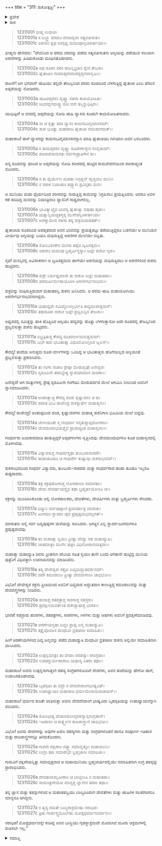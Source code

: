 +++
title = "311: ಶುಕೋತ್ಪತ್ತಿಃ"
+++

<details><summary>ಪ್ರವೇಶ</summary>


।।   ಓಂ ಓಂ ನಮೋ ನಾರಾಯಣಾಯ।।   ಶ್ರೀ ವೇದವ್ಯಾಸಾಯ ನಮಃ ।।

ಶ್ರೀ ಕೃಷ್ಣದ್ವೈಪಾಯನ ವೇದವ್ಯಾಸ ವಿರಚಿತ  

**ಶ್ರೀ ಮಹಾಭಾರತ**

**ಶಾಂತಿ ಪರ್ವ**

**ಮೋಕ್ಷಧರ್ಮ ಪರ್ವ**

**ಅಧ್ಯಾಯ 311**


</details>

<details><summary>ಸಾರ</summary>

ವ್ಯಾಸನ ಶುಕ್ರದ ಮಂಥನದಿಂದ ಅರಣಿಗಳಲ್ಲಿ ಶುಕನು ಉತ್ಪನ್ನನಾದುದು (1-11). ಮಹಾದೇವನು ಅವನಿಗೆ ಉಪನಯನವನ್ನು ಮಾಡಿಸಿದ್ದುದು, ದೇವ-ದೇವರ್ಷಿಗಳ ಸನ್ಮಾನ (12-27).


</details>


> 12311001 ಭೀಷ್ಮ ಉವಾಚ।    
12311001a ಸ ಲಬ್ಧ್ವಾ ಪರಮಂ ದೇವಾದ್ವರಂ ಸತ್ಯವತೀಸುತಃ।  
12311001c ಅರಣೀಂ ತ್ವಥ ಸಂಗೃಹ್ಯ ಮಮಂಥಾಗ್ನಿಚಿಕೀರ್ಷಯಾ।।

ಭೀಷ್ಮನು ಹೇಳಿದನು: “ದೇವನಿಂದ ಆ ಪರಮ ವರವನ್ನು ಪಡೆದು ಸತ್ಯವತೀಸುತನು ಅಗ್ನಿಯನ್ನು ಪಡೆಯುವ ಸಲುವಾಗಿ ಅರಣಿಗಳನ್ನು ಹಿಡಿದುಕೊಂಡು ಮಂಥಿಸತೊಡಗಿದನು.

> 12311002a ಅಥ ರೂಪಂ ಪರಂ ರಾಜನ್ಬಿಭ್ರತೀಂ ಸ್ವೇನ ತೇಜಸಾ।  
12311002c ಘೃತಾಚೀಂ ನಾಮಾಪ್ಸರಸಮಪಶ್ಯದ್ಭಗವಾನೃಷಿಃ।।

ರಾಜನ್! ಆಗ ಭಗವಾನ್ ಋಷಿಯು ತನ್ನದೇ ತೇಜಸ್ಸಿನಿಂದ ಪರಮ ರೂಪದಿಂದ ಬೆಳಗುತ್ತಿದ್ದ ಘೃತಾಚೀ ಎಂಬ ಹೆಸರಿನ ಅಪ್ಸರೆಯನ್ನು ನೋಡಿದನು.

> 12311003a ಋಷಿರಪ್ಸರಸಂ ದೃಷ್ಟ್ವಾ ಸಹಸಾ ಕಾಮಮೋಹಿತಃ।  
12311003c ಅಭವದ್ಭಗವಾನ್ವ್ಯಾಸೋ ವನೇ ತಸ್ಮಿನ್ಯುಧಿಷ್ಠಿರ।।

ಯುಧಿಷ್ಠಿರ! ಆ ವನದಲ್ಲಿ ಅಪ್ಸರೆಯನ್ನು ನೋಡಿ ಋಷಿ ವ್ಯಾಸನು ಕೂಡಲೇ ಕಾಮಮೋಹಿತನಾದನು.

> 12311004a ಸಾ ಚ ಕೃತ್ವಾ ತದಾ ವ್ಯಾಸಂ ಕಾಮಸಂವಿಗ್ನಮಾನಸಮ್।  
12311004c ಶುಕೀ ಭೂತ್ವಾ ಮಹಾರಾಜ ಘೃತಾಚೀ ಸಮುಪಾಗಮತ್।।

ಮಹಾರಾಜ! ಹಾಗೆ ವ್ಯಾಸನನ್ನು ಕಾಮಸಂವಿಗ್ನಮಾನಸನನ್ನಾಗಿ ಮಾಡಿ ಘೃತಾಚಿಯು ಗಿಳಿಯಾಗಿ ಅವನ ಬಳಿಬಂದಳು.

> 12311005a ಸ ತಾಮಪ್ಸರಸಂ ದೃಷ್ಟ್ವಾ ರೂಪೇಣಾನ್ಯೇನ ಸಂವೃತಾಮ್।  
12311005c ಶರೀರಜೇನಾನುಗತಃ ಸರ್ವಗಾತ್ರಾತಿಗೇನ ಹ।।

ಅನ್ಯ ರೂಪವನ್ನು ಧರಿಸಿದ ಆ ಅಪ್ಸರೆಯನ್ನು ನೋಡಿ ಶರೀರದಲ್ಲಿ ಹುಟ್ಟಿದ ಕಾಮವೇದನೆಯಿಂದ ಶರೀರಾದ್ಯಂತ ನೊಂದನು.

> 12311006a ಸ ತು ಧೈರ್ಯೇಣ ಮಹತಾ ನಿಗೃಹ್ಣನ್ ಹೃಚ್ಚಯಂ ಮುನಿಃ।  
12311006c ನ ಶಶಾಕ ನಿಯಂತುಂ ತದ್ವ್ಯಾಸಃ ಪ್ರವಿಸೃತಂ ಮನಃ।

ಆ ಮುನಿಯು ಮಹಾ ಧೈರ್ಯದಿಂದ ಶರೀರವನ್ನು ಸುಡುತ್ತಿದ್ದ ಕಾಮವನ್ನು ನಿಗ್ರಹಿಸಲು ಪ್ರಯತ್ನಿಸಿದನು. ಆದರೂ ಅವಳ ಕಡೆ ಹರಿದಿದ್ದ ಮನವನ್ನು ನಿಯಂತ್ರಿಸಲು ವ್ಯಾಸನಿಗೆ ಸಾಧ್ಯವಾಗಲಿಲ್ಲ.

> 12311006e ಭಾವಿತ್ವಾಚ್ಚೈವ ಭಾವಸ್ಯ ಘೃತಾಚ್ಯಾ ವಪುಷಾ ಹೃತಃ।।  
12311007a ಯತ್ನಾನ್ನಿಯಚ್ಚತಸ್ತಸ್ಯ ಮುನೇರಗ್ನಿಚಿಕೀರ್ಷಯಾ।  
12311007c ಅರಣ್ಯಾಮೇವ ಸಹಸಾ ತಸ್ಯ ಶುಕ್ರಮವಾಪತತ್।।

ಘೃತಾಚಿಯ ರೂಪದಿಂದ ಅಪಹೃತವಾದ ಅವನ ಭಾವವನ್ನು ಪ್ರಯತ್ನಪಟ್ಟು ತಡೆಯುತ್ತಿದ್ದರೂ ಒಡನೆಯೇ ಆ ಮುನಿಯನ ವೀರ್ಯವು ಅಗ್ನಿಯನ್ನು ಬಯಸಿ ಮಥಿಸುತ್ತಿದ್ದ ಅರಣಿಗಳ ಮೇಲೆಯೇ ಬಿದ್ದಿತು.

> 12311008a ಸೋಽವಿಶಂಕೇನ ಮನಸಾ ತಥೈವ ದ್ವಿಜಸತ್ತಮಃ।  
12311008c ಅರಣೀಂ ಮಮಂಥ ಬ್ರಹ್ಮರ್ಷಿಸ್ತಸ್ಯಾಂ ಜಜ್ಞೇ ಶುಕೋ ನೃಪ।।

ನೃಪ! ಮನಸ್ಸಿನಲ್ಲಿ ಅವಿಶಂಕನಾಗಿ ಆ ದ್ವಿಜಸತ್ತಮನು ಹಾಗೆಯೇ ಅರಣಿಯನ್ನು ಮಥಿಸುತ್ತಿರಲು ಆ ಅರಣಿಗಳಿಂದ ಶುಕನು ಹುಟ್ಟಿದನು.

> 12311009a ಶುಕ್ರೇ ನಿರ್ಮಥ್ಯಮಾನೇ ತು ಶುಕೋ ಜಜ್ಞೇ ಮಹಾತಪಾಃ।  
12311009c ಪರಮರ್ಷಿರ್ಮಹಾಯೋಗೀ ಅರಣೀಗರ್ಭಸಂಭವಃ।।

ಶುಕ್ರವನ್ನು ಮಥಿಸುತ್ತಿರುವಾಗ ಮಹಾತಪಸ್ವಿ ಶುಕನು ಜನಿಸಿದನು. ಆ ಪರಮ ಋಷಿ ಮಹಾಯೋಗಿಯು ಅರಣೀಗರ್ಭಸಂಭವನಾಗಿದ್ದನು.

> 12311010a ಯಥಾಧ್ವರೇ ಸಮಿದ್ಧೋಽಗ್ನಿರ್ಭಾತಿ ಹವ್ಯಮುಪಾತ್ತವಾನ್।  
12311010c ತಥಾರೂಪಃ ಶುಕೋ ಜಜ್ಞೇ ಪ್ರಜ್ವಲನ್ನಿವ ತೇಜಸಾ।।

ಅಧ್ವರದಲ್ಲಿ ಸಮಿತ್ತನ್ನು ಹಾಕಿ ಹೊತ್ತಿಸಿದ ಅಗ್ನಿಯು ಹವ್ಯವನ್ನು ಹೊತ್ತು ಬೆಳಗುತ್ತಾನೋ ಅದೇ ರೂಪದಲ್ಲಿ ತೇಜಸ್ಸಿನಿಂದ ಪ್ರಜ್ವಲಿಸುತ್ತಾ ಶುಕನು ಹುಟ್ಟಿದನು.

> 12311011a ಬಿಭ್ರತ್ಪಿತುಶ್ಚ ಕೌರವ್ಯ ರೂಪವರ್ಣಮನುತ್ತಮಮ್।  
12311011c ಬಭೌ ತದಾ ಭಾವಿತಾತ್ಮಾ ವಿಧೂಮೋಽಗ್ನಿರಿವ ಜ್ವಲನ್।।

ಕೌರವ್ಯ! ತಂದೆಯ ಅನುತ್ತಮ ರೂಪ-ವರ್ಣಗಳನ್ನು ಒಂದಿದ್ದ ಆ ಭಾವಿತಾತ್ಮನು ಹೊಗೆಯಿಲ್ಲದ ಅಗ್ನಿಯಂತೆ ಪ್ರಜ್ವಲಿಸುತ್ತಾ ಪ್ರಕಾಶಿಸಿದನು.

> 12311012a ತಂ ಗಂಗಾ ಸರಿತಾಂ ಶ್ರೇಷ್ಠಾ ಮೇರುಪೃಷ್ಠೇ ಜನೇಶ್ವರ।  
12311012c ಸ್ವರೂಪಿಣೀ ತದಾಭ್ಯೇತ್ಯ ಸ್ನಾಪಯಾಮಾಸ ವಾರಿಣಾ।।

ಜನೇಶ್ವರ! ಆಗ ಸರಿತ್ತುಗಳಲ್ಲಿ ಶ್ರೇಷ್ಠ ಸ್ವರೂಪಿಣೀ ಗಂಗೆಯು ಮೇರುಪರ್ವದ ಮೇಲೆ ಆಗಮಿಸಿ ನೀರಿನಿಂದ ಅವನಿಗೆ ಸ್ನಾನಮಾಡಿಸಿದಳು.

> 12311013a ಅಂತರಿಕ್ಷಾಚ್ಚ ಕೌರವ್ಯ ದಂಡಃ ಕೃಷ್ಣಾಜಿನಂ ಚ ಹ।  
12311013c ಪಪಾತ ಭುವಿ ರಾಜೇಂದ್ರ ಶುಕಸ್ಯಾರ್ಥೇ ಮಹಾತ್ಮನಃ।।

ಕೌರವ್ಯ! ರಾಜೇಂದ್ರ! ಅಂತರಿಕ್ಷದಿಂದ ದಂಡ, ಕೃಷ್ಣಾಜಿನಗಳು ಮಹಾತ್ಮ ಶುಕನಿಗಾಗಿ ಭೂಮಿಯ ಮೇಲೆ ಬಿದ್ದವು.

> 12311014a ಜೇಗೀಯಂತೇ ಸ್ಮ ಗಂಧರ್ವಾ ನನೃತುಶ್ಚಾಪ್ಸರೋಗಣಾಃ।  
12311014c ದೇವದುಂದುಭಯಶ್ಚೈವ ಪ್ರಾವಾದ್ಯಂತ ಮಹಾಸ್ವನಾಃ।।

ಗಂಧರ್ವರು ಜಯಕಾರಮಾಡಿ ಹಾಡುತ್ತಿದ್ದರೆ ಅಪ್ಸರಗಣಗಳು ನೃತ್ತಿಸಿದವು. ದೇವದುಂದುಭಿಗಳೂ ಕೂಡ ಮಹಾಸ್ವನದಲ್ಲಿ ಮೊಳಗಿದವು.

> 12311015a ವಿಶ್ವಾವಸುಶ್ಚ ಗಂಧರ್ವಸ್ತಥಾ ತುಂಬುರುನಾರದೌ।  
12311015c ಹಾಹಾಹೂಹೂ ಚ ಗಂಧರ್ವೌ ತುಷ್ಟುವುಃ ಶುಕಸಂಭವಮ್।।

ಶುಕಸಂಭವದಿಂದ ಗಂಧರ್ವ ವಿಶ್ವಾವಸು, ತುಂಬುರು-ನಾರದರು ಮತ್ತು ಗಂಧರ್ವರಾದ ಹಾಹಾ ಹೂಹೂ ಇಬ್ಬರೂ ತುಷ್ಟರಾದರು.

> 12311016a ತತ್ರ ಶಕ್ರಪುರೋಗಾಶ್ಚ ಲೋಕಪಾಲಾಃ ಸಮಾಗತಾಃ।  
12311016c ದೇವಾ ದೇವರ್ಷಯಶ್ಚೈವ ತಥಾ ಬ್ರಹ್ಮರ್ಷಯೋಽಪಿ ಚ।।

ಶಕ್ರನನ್ನು ಮುಂದಿರಿಸಿಕೊಂಡು ಅಲ್ಲಿ ಲೋಕಪಾಲಕರು, ದೇವತೆಗಳು, ದೇವರ್ಷಿಗಳು ಮತ್ತು ಬ್ರಹ್ಮರ್ಷಿಗಳು ಸೇರಿದರು.

> 12311017a ದಿವ್ಯಾನಿ ಸರ್ವಪುಷ್ಪಾಣಿ ಪ್ರವವರ್ಷಾತ್ರ ಮಾರುತಃ।  
12311017c ಜಂಗಮಂ ಸ್ಥಾವರಂ ಚೈವ ಪ್ರಹೃಷ್ಟಮಭವಜ್ಜಗತ್।।

ಮಾರುತನು ಅಲ್ಲಿ ಸರ್ವ ದಿವ್ಯಪುಷ್ಪಗಳ ಮಳೆಯನ್ನು ಸುರಿಸಿದನು. ಜಗತ್ತಿನ ಎಲ್ಲ ಸ್ಥಾವರ-ಜಂಗಮಗಳೂ ಪ್ರಹೃಷ್ಟವಾದವು.

> 12311018a ತಂ ಮಹಾತ್ಮಾ ಸ್ವಯಂ ಪ್ರೀತ್ಯಾ ದೇವ್ಯಾ ಸಹ ಮಹಾದ್ಯುತಿಃ।  
12311018c ಜಾತಮಾತ್ರಂ ಮುನೇಃ ಪುತ್ರಂ ವಿಧಿನೋಪಾನಯತ್ತದಾ।।

ಮಹಾತ್ಮಾ ಮಹಾದ್ಯುತಿ ಶಿವನು ಪ್ರೀತನಾಗಿ ದೇವಿಯ ಸಹಿತ ಸ್ವಯಂ ತಾನೇ ಬಂದು ಆಗತಾನೇ ಹುಟ್ಟಿದ್ದ ಮುನಿಯ ಪುತ್ರನಿಗೆ ವಿಧಿವತ್ತಾಗಿ ಉಪನಯನವನ್ನು ಮಾಡಿಸಿದನು.

> 12311019a ತಸ್ಯ ದೇವೇಶ್ವರಃ ಶಕ್ರೋ ದಿವ್ಯಮದ್ಭುತದರ್ಶನಮ್।  
12311019c ದದೌ ಕಮಂಡಲುಂ ಪ್ರೀತ್ಯಾ ದೇವವಾಸಾಂಸಿ ಚಾಭಿಭೋ।।

ವಿಭೋ! ದೇವೇಶ್ವರ ಶಕ್ರನು ಪ್ರೀತಿಯಿಂದ ಅವನಿಗೆ ದಿವ್ಯವಾದ ಅದ್ಭುತವಾಗಿ ಕಾಣುತ್ತಿದ್ದ ಕಮಂಡಲುವನ್ನು ಮತ್ತು ದೇವವಸ್ತ್ರಗಳನ್ನು ನೀಡಿದನು.

> 12311020a ಹಂಸಾಶ್ಚ ಶತಪತ್ರಾಶ್ಚ ಸಾರಸಾಶ್ಚ ಸಹಸ್ರಶಃ।  
12311020c ಪ್ರದಕ್ಷಿಣಮವರ್ತಂತ ಶುಕಾಶ್ಚಾಷಾಶ್ಚ ಭಾರತ।।

ಭಾರತ! ಸಹಸ್ರಾರು ಹಂಸಗಳು, ಶತಪತ್ರಗಳು, ಸಾರಸಗಳು, ಗಿಳಿಗಳು ಮತ್ತು ಆಷಗಳು ಅವನಿಗೆ ಪ್ರದಕ್ಷಿಣೆಮಾಡಿದವು.

> 12311021a ಆರಣೇಯಸ್ತಥಾ ದಿವ್ಯಂ ಪ್ರಾಪ್ಯ ಜನ್ಮ ಮಹಾದ್ಯುತಿಃ।  
12311021c ತತ್ರೈವೋವಾಸ ಮೇಧಾವೀ ವ್ರತಚಾರೀ ಸಮಾಹಿತಃ।।

ಹೀಗೆ ಆರಣೇಯಗಳಿಂದ ದಿವ್ಯ ಜನ್ಮವನ್ನು ಪಡೆದ ಮಹಾದ್ಯುತಿ ಮೇಧಾವೀ ವ್ರತಚಾರೀ ಶುಕನು ಅಲ್ಲಿಯೇ ಸಮಾಹಿತನಾಗಿ ವಾಸಿಸಿದನು.

> 12311022a ಉತ್ಪನ್ನಮಾತ್ರಂ ತಂ ವೇದಾಃ ಸರಹಸ್ಯಾಃ ಸಸಂಗ್ರಹಾಃ।  
12311022c ಉಪತಸ್ಥುರ್ಮಹಾರಾಜ ಯಥಾಸ್ಯ ಪಿತರಂ ತಥಾ।।

ಮಹಾರಾಜ! ಅವನು ಉತ್ಪನ್ನನಾಗುತ್ತಲೇ ರಹಸ್ಯ ಸಂಗ್ರಹಗಳೊಂದಿಗೆ ವೇದಗಳು, ಅವನ ತಂದೆಯನ್ನು ಹೇಗೋ ಹಾಗೆ, ಉಪಾಸಿಸತೊಡಗಿದವು.

> 12311023a ಬೃಹಸ್ಪತಿಂ ತು ವವ್ರೇ ಸ ವೇದವೇದಾಂಗಭಾಷ್ಯವಿತ್।  
12311023c ಉಪಾಧ್ಯಾಯಂ ಮಹಾರಾಜ ಧರ್ಮಮೇವಾನುಚಿಂತಯನ್।।

ಮಹಾರಾಜ! ಧರ್ಮದ ಕುರಿತೇ ಚಿಂತಿಸುತ್ತಾ ಅವನು ವೇದವೇದಾಂಗ ಭಾಷ್ಯವಿದು ಬೃಹಸ್ಪತಿಯನ್ನು ಉಪಾಧ್ಯಾಯನನ್ನಾಗಿ ವರಿಸಿದನು.

> 12311024a ಸೋಽಧೀತ್ಯ ವೇದಾನಖಿಲಾನ್ಸರಹಸ್ಯಾನ್ಸಸಂಗ್ರಹಾನ್।  
12311024c ಇತಿಹಾಸಂ ಚ ಕಾರ್ತ್ಸ್ನ್ಯೇನ ರಾಜಶಾಸ್ತ್ರಾಣಿ ಚಾಭಿಭೋ।।

ವಿಭೋ! ಅವನು ವೇದಗಳನ್ನು ಅವುಗಳ ಅಖಿಲ ರಹಸ್ಯಗಳು ಮತ್ತು ಸಂಗ್ರಹಗಳೊಡನೆ ಹಾಗೂ ಸಂಪೂರ್ಣ ಇತಿಹಾಸ ಮತ್ತು ರಾಜಶಾಸ್ತ್ರಗಳನ್ನೂ ತಿಳಿದುಕೊಂಡನು.

> 12311025a ಗುರವೇ ದಕ್ಷಿಣಾಂ ದತ್ತ್ವಾ ಸಮಾವೃತ್ತೋ ಮಹಾಮುನಿಃ।  
12311025c ಉಗ್ರಂ ತಪಃ ಸಮಾರೇಭೇ ಬ್ರಹ್ಮಚಾರೀ ಸಮಾಹಿತಃ।।

ಗುರುವಿಗೆ ದಕ್ಷಿಣೆಯನ್ನಿತ್ತು ಸಮಾವೃತ್ತನಾದ ಆ ಮಹಾಮುನಿಯು ಬ್ರಹ್ಮಚರ್ಯದಲ್ಲಿಯೇ ಸಮಾಹಿತನಾಗಿ ಉಗ್ರ ತಪಸ್ಸನ್ನು ಪ್ರಾರಂಭಿಸಿದನು.

> 12311026a ದೇವತಾನಾಮೃಷೀಣಾಂ ಚ ಬಾಲ್ಯೇಽಪಿ ಸ ಮಹಾತಪಾಃ।  
12311026c ಸಂಮಂತ್ರಣೀಯೋ ಮಾನ್ಯಶ್ಚ ಜ್ಞಾನೇನ ತಪಸಾ ತಥಾ।।

ತನ್ನ ಜ್ಞಾನ ಮತ್ತು ತಪಸ್ಸುಗಳಿಂದ ಆ ಮಹಾತಪಸ್ವಿಯು ಬಾಲ್ಯದಿಂದಲೇ ದೇವತೆಗಳು ಮತ್ತು ಋಷಿಗಳ ಸಲಹೆಗಾರನೂ ಮಾನ್ಯನೂ ಆಗಿದ್ದನು.

> 12311027a ನ ತ್ವಸ್ಯ ರಮತೇ ಬುದ್ಧಿರಾಶ್ರಮೇಷು ನರಾಧಿಪ।  
12311027c ತ್ರಿಷು ಗಾರ್ಹಸ್ಥ್ಯಮೂಲೇಷು ಮೋಕ್ಷಧರ್ಮಾನುದರ್ಶಿನಃ।।

ನರಾಧಿಪ! ಮೋಕ್ಷಧರ್ಮವನ್ನೇ ಕಂಡಿದ್ದ ಅವನ ಬುದ್ಧಿಯು ಗೃಹಸ್ಥಾಶ್ರಮವೇ ಮೊದಲಾದ ಮೂರು ಆಶ್ರಮಗಳಲ್ಲಿ ರುಚಿಸಲೇ ಇಲ್ಲ.”

<details><summary>ಸಮಾಪ್ತಿ</summary>
ಇತಿ ಶ್ರೀಮಹಾಭಾರತೇ ಶಾಂತಿಪರ್ವಣಿ ಮೋಕ್ಷಧರ್ಮಪರ್ವಣಿ ಶುಕೋತ್ಪತ್ತೌ ಏಕಾದಶಾಧಿಕತ್ರಿಶತತಮೋಽಧ್ಯಾಯಃ।।  
ಇದು ಶ್ರೀಮಹಾಭಾರತದಲ್ಲಿ ಶಾಂತಿಪರ್ವದಲ್ಲಿ ಮೋಕ್ಷಧರ್ಮಪರ್ವದಲ್ಲಿ ಶುಕೋತ್ಪತ್ತಿ ಎನ್ನುವ ಮುನ್ನೂರಾಹನ್ನೊಂದನೇ ಅಧ್ಯಾಯವು.

</details>
